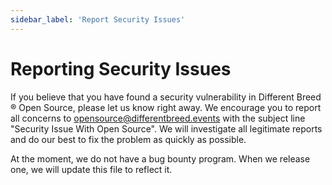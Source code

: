 ```yaml
---
sidebar_label: 'Report Security Issues'
---
```


# Reporting Security Issues

If you believe that you have found a security vulnerability in Different Breed ® Open Source, please let us know right away. We encourage you to report all concerns to [opensource@differentbreed.events](mailto:opensource@differentbreed.events) with the subject line "Security Issue With Open Source". We will investigate all legitimate reports and do our best to fix the problem as quickly as possible.

At the moment, we do not have a bug bounty program. When we release one, we will update this file to reflect it.
